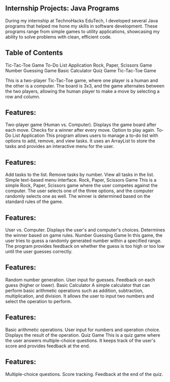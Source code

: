 ## Internship Projects: Java Programs
During my internship at TechnoHacks EduTech, I developed several Java programs that helped me hone my skills in software development. These programs range from simple games to utility applications, showcasing my ability to solve problems with clean, efficient code.

## Table of Contents
Tic-Tac-Toe Game
To-Do List Application
Rock, Paper, Scissors Game
Number Guessing Game
Basic Calculator
Quiz Game
Tic-Tac-Toe Game

This is a two-player Tic-Tac-Toe game, where one player is a human and the other is a computer. The board is 3x3, and the game alternates between the two players, allowing the human player to make a move by selecting a row and column.

## Features:
Two-player game (Human vs. Computer).
Displays the game board after each move.
Checks for a winner after every move.
Option to play again.
To-Do List Application
This program allows users to manage a to-do list with options to add, remove, and view tasks. It uses an ArrayList to store the tasks and provides an interactive menu for the user.

## Features:
Add tasks to the list.
Remove tasks by number.
View all tasks in the list.
Simple text-based menu interface.
Rock, Paper, Scissors Game
This is a simple Rock, Paper, Scissors game where the user competes against the computer. The user selects one of the three options, and the computer randomly selects one as well. The winner is determined based on the standard rules of the game.

## Features:
User vs. Computer.
Displays the user's and computer's choices.
Determines the winner based on game rules.
Number Guessing Game
In this game, the user tries to guess a randomly generated number within a specified range. The program provides feedback on whether the guess is too high or too low until the user guesses correctly.

## Features:
Random number generation.
User input for guesses.
Feedback on each guess (higher or lower).
Basic Calculator
A simple calculator that can perform basic arithmetic operations such as addition, subtraction, multiplication, and division. It allows the user to input two numbers and select the operation to perform.

## Features:
Basic arithmetic operations.
User input for numbers and operation choice.
Displays the result of the operation.
Quiz Game
This is a quiz game where the user answers multiple-choice questions. It keeps track of the user's score and provides feedback at the end.

## Features:
Multiple-choice questions.
Score tracking.
Feedback at the end of the quiz.
